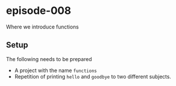 # episode-008
Where we introduce functions

## Setup
The following needs to be prepared

* A project with the name `functions`
* Repetition of printing `hello` and `goodbye` to two different subjects.